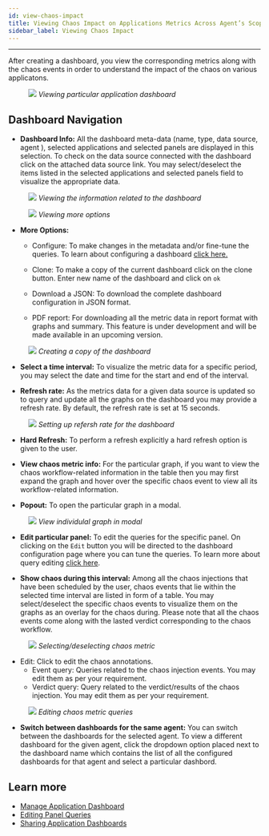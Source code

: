```yaml
---
id: view-chaos-impact
title: Viewing Chaos Impact on Applications Metrics Across Agent’s Scope
sidebar_label: Viewing Chaos Impact
---
```


---

After creating a dashboard, you view the corresponding metrics along with the chaos events in order to understand the impact of the chaos on various applicatons.

<figure>
<img src={require('../assets/user-guides/observability/setup/view-chaos-impact-first-look.png').default} />
<i>Viewing particular application dashboard</i>
</figure>

## Dashboard Navigation

- **Dashboard Info:** All the dashboard meta-data (name, type, data source, agent ), selected applications and selected panels are displayed in this selection. To check on the data source connected with the dashboard click on the attached data source link. You may select/deselect the items listed in the selected applications and selected panels field to visualize the appropriate data.

<figure>
<img src={require('../assets/user-guides/observability/setup/view-chaos-impact-info.png').default} />
<i>Viewing the information related to the dashboard</i>
</figure>

<figure>
<img src={require('../assets/user-guides/observability/setup/view-chaos-impact-more-options.png').default} />
<i>Viewing more options</i>
</figure>

- **More Options:**

  - Configure: To make changes in the metadata and/or fine-tune the queries. To learn about configuring a dashboard [click here.](manage-app-dashboard)
  - Clone: To make a copy of the current dashboard click on the clone button. Enter new name of the dashboard and click on `ok`

  - Download a JSON: To download the complete dashboard configuration in JSON format.

  - PDF report: For downloading all the metric data in report format with graphs and summary. This feature is under development and will be made available in an upcoming version.

<figure>
<img src={require('../assets/user-guides/observability/setup/view-chaos-impact-copy-dashboard.png').default} />
<i>Creating a copy of the dashboard</i>
</figure>

- **Select a time interval:** To visualize the metric data for a specific period, you may select the date and time for the start and end of the interval.

- **Refresh rate:** As the metrics data for a given data source is updated so to query and update all the graphs on the dashboard you may provide a refresh rate. By default, the refresh rate is set at 15 seconds.

<figure>
<img src={require('../assets/user-guides/observability/setup/view-chaos-impact-refresh-rate.png').default} />
<i>Setting up refersh rate for the dashboard</i>
</figure>

- **Hard Refresh:** To perform a refresh explicitly a hard refresh option is given to the user.

- **View chaos metric info:** For the particular graph, if you want to view the chaos workflow-related information in the table then you may first expand the graph and hover over the specific chaos event to view all its workflow-related information.

- **Popout:** To open the particular graph in a modal.

<figure>
<img src={require('../assets/user-guides/observability/setup/view-chaos-impact-popout.png').default} />
<i>View individulal graph in modal</i>
</figure>

- **Edit particular panel:** To edit the queries for the specific panel. On clicking on the `Edit` button you will be directed to the dashboard configuration page where you can tune the queries. To learn more about query editing [click here](editing-queries-app-dashboard).

- **Show chaos during this interval:** Among all the chaos injections that have been scheduled by the user, chaos events that lie within the selected time interval are listed in form of a table. You may select/deselect the specific chaos events to visualize them on the graphs as an overlay for the chaos during. Please note that all the chaos events come along with the lasted verdict corresponding to the chaos workflow.

<figure>
<img src={require('../assets/user-guides/observability/setup/view-chaos-impact-show-chaos-during-this-interval.png').default} />
<i>Selecting/deselecting chaos metric</i>
</figure>

- Edit: Click to edit the chaos annotations.
  - Event query: Queries related to the chaos injection events. You may edit them as per your requirement.
  - Verdict query: Query related to the verdict/results of the chaos injection. You may edit them as per your requirement.

<figure>
<img src={require('../assets/user-guides/observability/setup/view-chaos-impact-edit-chaos-queries.png').default} />
<i>Editing chaos metric queries</i>
</figure>

- **Switch between dashboards for the same agent:** You can switch between the dashboards for the selected agent. To view a different dashboard for the given agent, click the dropdown option placed next to the dashboard name which contains the list of all the configured dashboards for that agent and select a particular dashbord.

## Learn more

- [Manage Application Dashboard](manage-app-dashboard)
- [Editing Panel Queries](editing-queries-app-dashboard)
- [Sharing Application Dashboards](share-app-dashboard)
